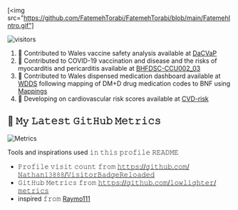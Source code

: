 [<img src="https://github.com/FatemehTorabi/FatemehTorabi/blob/main/FatemehIntro.gif"]

![visitors](https://visitor-badge-reloaded.herokuapp.com/badge?page_id=FatemehTorabi&color=blue)
<!--
**FatemehTorabi** is a ✨ _special_ ✨ repository because its `README.md` (this file) appears on your GitHub profile.

Here are some ideas to get you started:

- 🔭 I’m currently working on ...
- 🌱 I’m currently learning ...
- 👯 I’m looking to collaborate on ...
- 🤔 I’m looking for help with ...
- 💬 Ask me about ...
- 📫 How to reach me: ...
- 😄 Pronouns: ...

## :book: 𝙰𝚋𝚘𝚞𝚝 𝙼𝚎
- 🖥 Research officer and Data Scientist at [HDRUK](https://www.hdruk.ac.uk/people/fatemeh-torabi/) -Wales [Swansea University](https://iss-www-00.swan.ac.uk/staff/medicine-health-life-science/medicine/health-data-science/torabi-f/)
- 🖥 find out and read more about my academic work: 
	- [Google Scholar](https://scholar.google.co.uk/citations?user=bGnrtSQAAAAJ&hl=en)
	- [Research Gate](https://www.researchgate.net/profile/Fatemeh-Torabi-5)
	- [ORCHID] (https://orcid.org/0000-0002-5853-4625)
- 🎓 𝚂𝚝𝚞𝚍𝚢𝚒𝚗𝚐 PhD in Medical Research, 𝚌𝚕𝚊𝚜𝚜 𝚘𝚏 𝟸0𝟸𝟻
- 🌐 𝚈𝚘𝚞 𝚌𝚊𝚗 𝚊𝚌𝚌𝚎𝚜𝚜 𝚊𝚕𝚕 𝚖𝚢 𝚘𝚙𝚎𝚗-𝚜𝚘𝚞𝚛𝚌𝚎 𝚙𝚛𝚘𝚓𝚎𝚌𝚝𝚜 𝚑𝚎𝚛𝚎 𝚘𝚗 𝙶𝚒𝚝𝙷𝚞𝚋 𝚘𝚛 𝚘𝚗 𝚝𝚑𝚎 [github](https://github.com/FatemehTorabi?tab=repositories)


## :book: 𝙼𝚢 𝙻𝚊𝚝𝚎𝚜𝚝 𝙶𝚒𝚝𝙷𝚞𝚋 𝙰𝚌𝚝𝚒𝚟𝚒𝚝𝚢
<!--START_SECTION:activity-->
1. 💠 Contributed to Wales vaccine safety analysis available at [DaCVaP](https://github.com/FatemehTorabi/DaCVaP)
2. 💠 Contributed to COVID-19 vaccination and disease and the risks of myocarditis and pericarditis available at [BHFDSC-CCU002_03](https://github.com/BHFDSC/CCU002_03)
3. 💠 Contributed to Wales dispensed medication dashboard available at [WDDS](https://wdds.ml/) following mapping of DM+D drug medication codes to BNF using [Mappings](https://github.com/FatemehTorabi/PrescriptionMapping)
4. 💠 Developing on cardiovascular risk scores available at [CVD-risk](https://github.com/FatemehTorabi/Cardiovascular_Risk_Scores/blob/master/RiskScoreComponants%20-%20CHAD-HAS.pdf)
<!--END_SECTION:activity-->


## :book: 𝙼𝚢 𝙻𝚊𝚝𝚎𝚜𝚝 𝙶𝚒𝚝𝙷𝚞𝚋 𝙼𝚎𝚝𝚛𝚒𝚌𝚜
![Metrics](![Metrics](https://metrics.lecoq.io/FatemehTorabi?template=classic&config.timezone=Europe%2FLondon))


Tools and inspirations used 𝚒𝚗 𝚝𝚑𝚒𝚜 𝚙𝚛𝚘𝚏𝚒𝚕𝚎 𝚁𝙴𝙰𝙳𝙼𝙴
- 𝙿𝚛𝚘𝚏𝚒𝚕𝚎 𝚟𝚒𝚜𝚒𝚝 𝚌𝚘𝚞𝚗𝚝 𝚏𝚛𝚘𝚖 [𝚑𝚝𝚝𝚙𝚜://𝚐𝚒𝚝𝚑𝚞𝚋.𝚌𝚘𝚖/𝙽𝚊𝚝𝚑𝚊𝚗𝟷𝟹𝟾𝟾𝟾/𝚅𝚒𝚜𝚒𝚝𝚘𝚛𝙱𝚊𝚍𝚐𝚎𝚁𝚎𝚕𝚘𝚊𝚍𝚎𝚍](https://github.com/Nathan13888/VisitorBadgeReloaded)
- 𝙶𝚒𝚝𝙷𝚞𝚋 𝙼𝚎𝚝𝚛𝚒𝚌𝚜 𝚏𝚛𝚘𝚖 [𝚑𝚝𝚝𝚙𝚜://𝚐𝚒𝚝𝚑𝚞𝚋.𝚌𝚘𝚖/𝚕𝚘𝚠𝚕𝚒𝚐𝚑𝚝𝚎𝚛/𝚖𝚎𝚝𝚛𝚒𝚌𝚜](https://github.com/lowlighter/metrics)
- inspired 𝚏𝚛𝚘𝚖 [Raymo111](https://github.com/Raymo111/Raymo111/blob/master/README.md)
